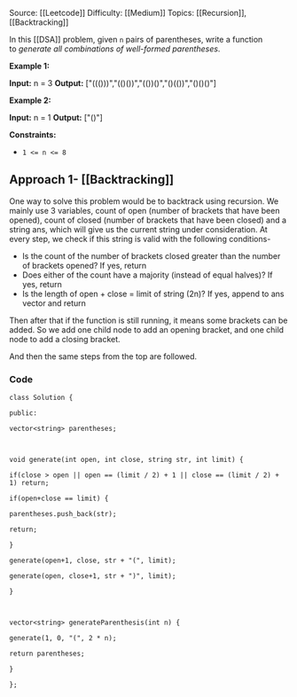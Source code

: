Source: [[Leetcode]]
Difficulty: [[Medium]]
Topics: [[Recursion]], [[Backtracking]]

In this [[DSA]] problem, given `n` pairs of parentheses, write a function to _generate all combinations of well-formed parentheses_.

**Example 1:**

**Input:** n = 3
**Output:** ["((()))","(()())","(())()","()(())","()()()"]

**Example 2:**

**Input:** n = 1
**Output:** ["()"]

**Constraints:**

- `1 <= n <= 8`

## Approach 1- [[Backtracking]]
One way to solve this problem would be to backtrack using recursion. We mainly use 3 variables, count of open (number of brackets that have been opened), count of closed (number of brackets that have been closed) and a string ans, which will give us the current string under consideration. 
At every step, we check if this string is valid with the following conditions-
- Is the count of the number of brackets closed greater than the number of brackets opened? If yes, return
- Does either of the count have a majority (instead of equal halves)? If yes, return 
- Is the length of open + close = limit of string (2n)? If yes, append to ans vector and return 

Then after that if the function is still running, it means some brackets can be added. So we add one child node to add an opening bracket, and one child node to add a closing bracket. 

And then the same steps from the top are followed.

### Code 
```
class Solution {

public:

vector<string> parentheses;

  

void generate(int open, int close, string str, int limit) {

if(close > open || open == (limit / 2) + 1 || close == (limit / 2) + 1) return;

if(open+close == limit) {

parentheses.push_back(str);

return;

}

generate(open+1, close, str + "(", limit);

generate(open, close+1, str + ")", limit);

}

  

vector<string> generateParenthesis(int n) {

generate(1, 0, "(", 2 * n);

return parentheses;

}

};
```


